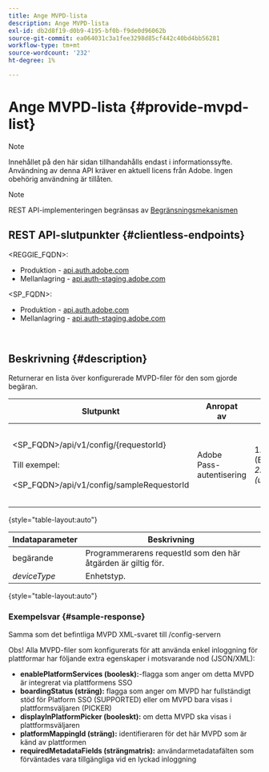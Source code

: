 ```yaml
---
title: Ange MVPD-lista
description: Ange MVPD-lista
exl-id: db2d8f19-d0b9-4195-bf0b-f9de0d96062b
source-git-commit: ea064031c3a1fee3298d85cf442c40bd4bb56281
workflow-type: tm+mt
source-wordcount: '232'
ht-degree: 1%

---
```


# Ange MVPD-lista {#provide-mvpd-list}

>[!NOTE]
>
>Innehållet på den här sidan tillhandahålls endast i informationssyfte. Användning av denna API kräver en aktuell licens från Adobe. Ingen obehörig användning är tillåten.

>[!NOTE]
>
> REST API-implementeringen begränsas av [Begränsningsmekanismen](/help/authentication/throttling-mechanism.md)

## REST API-slutpunkter {#clientless-endpoints}

&lt;REGGIE_FQDN>:

* Produktion - [api.auth.adobe.com](http://api.auth.adobe.com/)
* Mellanlagring - [api.auth-staging.adobe.com](http://api.auth-staging.adobe.com/)

&lt;SP_FQDN>:

* Produktion - [api.auth.adobe.com](http://api.auth.adobe.com/)
* Mellanlagring - [api.auth-staging.adobe.com](http://api.auth-staging.adobe.com/)

</br>

## Beskrivning {#description}

Returnerar en lista över konfigurerade MVPD-filer för den som gjorde begäran.

| Slutpunkt | Anropat </br>av | Indata   </br>Parametrar | HTTP </br>Metod | Svar | HTTP </br>Response |
| --- | --- | --- | --- | --- | --- |
| &lt;SP_FQDN>/api/v1/config/{requestorId}</br></br>Till exempel:</br></br>&lt;SP_FQDN>/api/v1/config/sampleRequestorId | Adobe Pass-autentisering | 1. Begärande </br>    (Bankomponent)</br>_2.  deviceType (utgått)_ | GET | XML eller JSON som innehåller en lista över PDF-filer. | 200 |

{style="table-layout:auto"}


| Indataparameter | Beskrivning |
| --------------- | ------------------------------------------------------------- |
| begärande | Programmerarens requestId som den här åtgärden är giltig för. |
| *deviceType* | Enhetstyp. |

{style="table-layout:auto"}

### Exempelsvar {#sample-response}

Samma som det befintliga MVPD XML-svaret till /config-servern

Obs! Alla MVPD-filer som konfigurerats för att använda enkel inloggning för plattformar har följande extra egenskaper i motsvarande nod (JSON/XML):

* **enablePlatformServices (boolesk):**-flagga som anger om detta MVPD är integrerat via plattformens SSO
* **boardingStatus (sträng):** flagga som anger om MVPD har fullständigt stöd för Platform SSO (SUPPORTED) eller om MVPD bara visas i plattformsväljaren (PICKER)
* **displayInPlatformPicker (booleskt):** om detta MVPD ska visas i plattformsväljaren
* **platformMappingId (sträng):** identifieraren för det här MVPD som är känd av plattformen
* **requiredMetadataFields (strängmatris):** användarmetadatafälten som förväntades vara tillgängliga vid en lyckad inloggning
